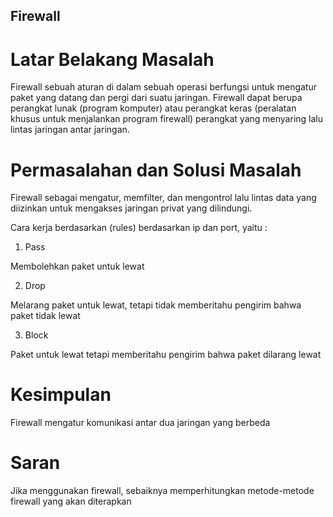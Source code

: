 ## Firewall


# Latar Belakang Masalah 

Firewall sebuah aturan di dalam sebuah operasi berfungsi untuk mengatur paket yang datang dan pergi dari suatu jaringan.  Firewall dapat berupa perangkat lunak (program komputer) atau perangkat keras (peralatan khusus untuk menjalankan program firewall) perangkat yang menyaring lalu lintas jaringan antar jaringan.

 
# Permasalahan dan Solusi Masalah 

Firewall sebagai mengatur, memfilter, dan mengontrol lalu lintas data yang diizinkan untuk mengakses jaringan privat yang dilindungi. 

 
Cara kerja berdasarkan (rules) berdasarkan ip dan port, yaitu :

1. Pass

Membolehkan paket untuk lewat

2. Drop

Melarang paket untuk lewat, tetapi tidak memberitahu pengirim bahwa paket tidak lewat

3. Block

Paket untuk lewat tetapi memberitahu pengirim bahwa paket dilarang lewat     

 

# Kesimpulan

Firewall mengatur komunikasi antar dua jaringan yang berbeda


# Saran 

Jika menggunakan firewall, sebaiknya memperhitungkan metode-metode firewall yang akan diterapkan